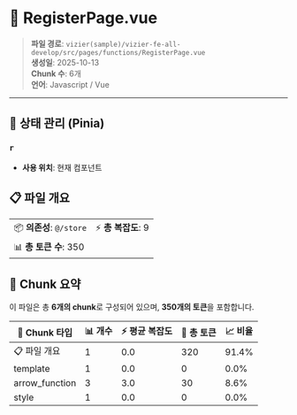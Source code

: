 # 📄 RegisterPage.vue

> **파일 경로**: `vizier(sample)/vizier-fe-all-develop/src/pages/functions/RegisterPage.vue`  
> **생성일**: 2025-10-13  
> **Chunk 수**: 6개  
> **언어**: Javascript / Vue
---


## 🏪 상태 관리 (Pinia)

### `r`
- **사용 위치**: 현재 컴포넌트




## 📋 파일 개요

| | |
|--|--|
| 📦 **의존성**: `@/store` | ⚡ **총 복잡도**: 9 |
| 📊 **총 토큰 수**: 350 |  |






## 🧩 Chunk 요약

이 파일은 총 **6개의 chunk**로 구성되어 있으며, **350개의 토큰**을 포함합니다.

| 🧩 Chunk 타입 | 📊 개수 | ⚡ 평균 복잡도 | 📝 총 토큰 | 📈 비율 |
|---------------|--------|-------------|----------|--------|
| 📋 파일 개요 | 1 | 0.0 | 320 | 91.4% |
| template | 1 | 0.0 | 0 | 0.0% |
| arrow_function | 3 | 3.0 | 30 | 8.6% |
| style | 1 | 0.0 | 0 | 0.0% |

